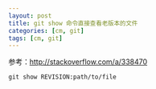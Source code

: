 ```yaml
---
layout: post
title: git show 命令直接查看老版本的文件
categories: [cm, git]
tags: [cm, git]
---
```


参考：http://stackoverflow.com/a/338470

```
git show REVISION:path/to/file
```



